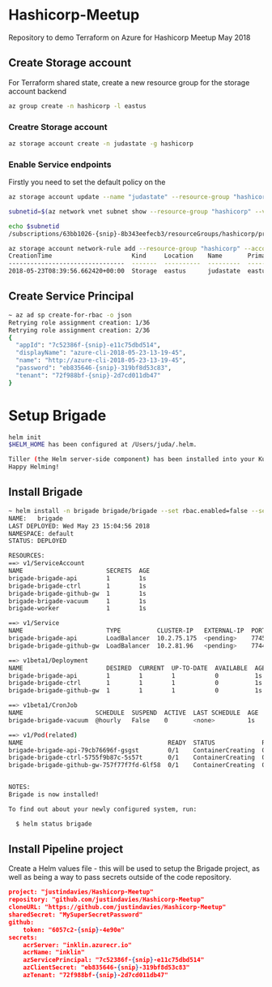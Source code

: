 # Hashicorp-Meetup
Repository to demo Terraform on Azure for Hashicorp Meetup May 2018

## Create Storage account

For Terraform shared state, create a new resource group for the storage account backend

```bash
az group create -n hashicorp -l eastus
```

### Creatre Storage account

```bash
az storage account create -n judastate -g hashicorp
```

### Enable Service endpoints

Firstly you need to set the default policy on the 

```bash
az storage account update --name "judastate" --resource-group "hashicorp" --default-action Deny

```

```bash
subnetid=$(az network vnet subnet show --resource-group "hashicorp" --vnet-name "terraform" --name "default" --query id --output tsv)
```

```bash
echo $subnetid
/subscriptions/63bb1026-{snip}-8b343eefecb3/resourceGroups/hashicorp/providers/Microsoft.Network/virtualNetworks/terraform/subnets/default
```

```bash
az storage account network-rule add --resource-group "hashicorp" --account-name "judastate" --subnet $subnetid
CreationTime                      Kind     Location    Name       PrimaryLocation    ProvisioningState    ResourceGroup    SecondaryLocation    StatusOfPrimary    StatusOfSecondary
--------------------------------  -------  ----------  ---------  -----------------  -------------------  ---------------  -------------------  -----------------  -------------------
2018-05-23T08:39:56.662420+00:00  Storage  eastus      judastate  eastus             Succeeded            hashicorp        westus               available          available
```

## Create Service Principal

```bash
~ az ad sp create-for-rbac -o json
Retrying role assignment creation: 1/36
Retrying role assignment creation: 2/36
{
  "appId": "7c52386f-{snip}-e11c75dbd514",
  "displayName": "azure-cli-2018-05-23-13-19-45",
  "name": "http://azure-cli-2018-05-23-13-19-45",
  "password": "eb835646-{snip}-319bf8d53c83",
  "tenant": "72f988bf-{snip}-2d7cd011db47"
}
```


# Setup Brigade

```bash
helm init
$HELM_HOME has been configured at /Users/juda/.helm.

Tiller (the Helm server-side component) has been installed into your Kubernetes Cluster.
Happy Helming!
```

## Install Brigade

```bash
~ helm install -n brigade brigade/brigade --set rbac.enabled=false --set api.service.type=LoadBalancer
NAME:   brigade
LAST DEPLOYED: Wed May 23 15:04:56 2018
NAMESPACE: default
STATUS: DEPLOYED

RESOURCES:
==> v1/ServiceAccount
NAME                       SECRETS  AGE
brigade-brigade-api        1        1s
brigade-brigade-ctrl       1        1s
brigade-brigade-github-gw  1        1s
brigade-brigade-vacuum     1        1s
brigade-worker             1        1s

==> v1/Service
NAME                       TYPE          CLUSTER-IP   EXTERNAL-IP  PORT(S)         AGE
brigade-brigade-api        LoadBalancer  10.2.75.175  <pending>    7745:30828/TCP  1s
brigade-brigade-github-gw  LoadBalancer  10.2.81.96   <pending>    7744:31586/TCP  1s

==> v1beta1/Deployment
NAME                       DESIRED  CURRENT  UP-TO-DATE  AVAILABLE  AGE
brigade-brigade-api        1        1        1           0          1s
brigade-brigade-ctrl       1        1        1           0          1s
brigade-brigade-github-gw  1        1        1           0          1s

==> v1beta1/CronJob
NAME                    SCHEDULE  SUSPEND  ACTIVE  LAST SCHEDULE  AGE
brigade-brigade-vacuum  @hourly   False    0       <none>         1s

==> v1/Pod(related)
NAME                                        READY  STATUS             RESTARTS  AGE
brigade-brigade-api-79cb76696f-gsgst        0/1    ContainerCreating  0         1s
brigade-brigade-ctrl-5755f9b87c-5s57t       0/1    ContainerCreating  0         1s
brigade-brigade-github-gw-757f77f7fd-6lf58  0/1    ContainerCreating  0         1s


NOTES:
Brigade is now installed!

To find out about your newly configured system, run:

  $ helm status brigade
```

## Install Pipeline project

Create a Helm values file - this will be used to setup the Brigade project, as well as being a way to pass secrets outside of the code repository.

```json
project: "justindavies/Hashicorp-Meetup"
repository: "github.com/justindavies/Hashicorp-Meetup"
cloneURL: "https://github.com/justindavies/Hashicorp-Meetup"
sharedSecret: "MySuperSecretPassword"
github:
    token: "6057c2-{snip}-4e90e"
secrets:
    acrServer: "inklin.azurecr.io"
    acrName: "inklin"
    azServicePrincipal: "7c52386f-{snip}-e11c75dbd514"
    azClientSecret: "eb835646-{snip}-319bf8d53c83"
    azTenant: "72f988bf-{snip}-2d7cd011db47"
```


